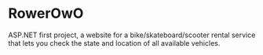 # RowerOwO

ASP.NET first project, a website for a bike/skateboard/scooter rental service that lets you check the state and location of all available vehicles.
